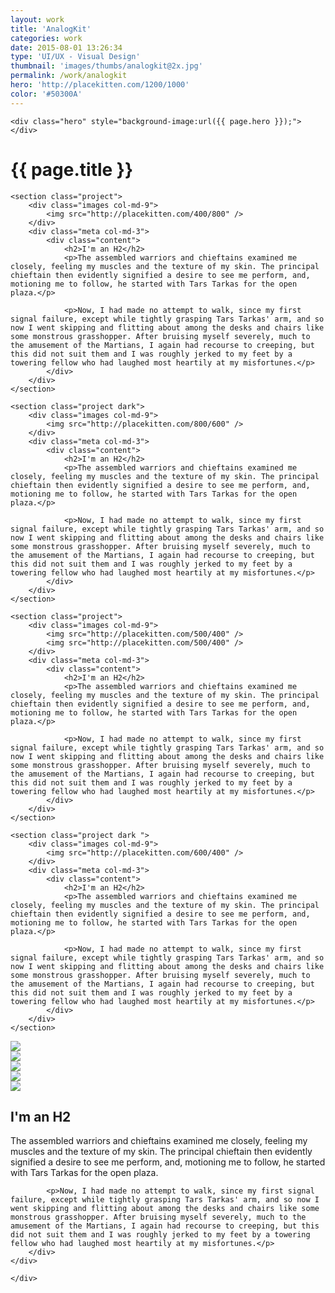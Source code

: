 ```yaml
---
layout: work
title: 'AnalogKit'
categories: work
date: 2015-08-01 13:26:34
type: 'UI/UX - Visual Design'
thumbnail: 'images/thumbs/analogkit@2x.jpg'
permalink: /work/analogkit
hero: 'http://placekitten.com/1200/1000' 
color: '#50300A'
---
```



<div class="container-fluid">
    <div class="row">

    <div class="hero" style="background-image:url({{ page.hero }});">
    </div>
    
  <!--  <h1 class="pagetitle" style="background:{{ page.color }};">{{ page.title }}</h1> -->
  <h1 class="pagetitle">{{ page.title }}</h1> 

    <section class="project">
        <div class="images col-md-9">
            <img src="http://placekitten.com/400/800" />
        </div>
        <div class="meta col-md-3">
            <div class="content">
                <h2>I'm an H2</h2>
                <p>The assembled warriors and chieftains examined me closely, feeling my muscles and the texture of my skin. The principal chieftain then evidently signified a desire to see me perform, and, motioning me to follow, he started with Tars Tarkas for the open plaza.</p>

                <p>Now, I had made no attempt to walk, since my first signal failure, except while tightly grasping Tars Tarkas' arm, and so now I went skipping and flitting about among the desks and chairs like some monstrous grasshopper. After bruising myself severely, much to the amusement of the Martians, I again had recourse to creeping, but this did not suit them and I was roughly jerked to my feet by a towering fellow who had laughed most heartily at my misfortunes.</p>
            </div>
        </div>
    </section>
    
    <section class="project dark">
        <div class="images col-md-9">
            <img src="http://placekitten.com/800/600" />
        </div>
        <div class="meta col-md-3">
            <div class="content">
                <h2>I'm an H2</h2>
                <p>The assembled warriors and chieftains examined me closely, feeling my muscles and the texture of my skin. The principal chieftain then evidently signified a desire to see me perform, and, motioning me to follow, he started with Tars Tarkas for the open plaza.</p>

                <p>Now, I had made no attempt to walk, since my first signal failure, except while tightly grasping Tars Tarkas' arm, and so now I went skipping and flitting about among the desks and chairs like some monstrous grasshopper. After bruising myself severely, much to the amusement of the Martians, I again had recourse to creeping, but this did not suit them and I was roughly jerked to my feet by a towering fellow who had laughed most heartily at my misfortunes.</p>
            </div>
        </div>
    </section>
    
    <section class="project">
        <div class="images col-md-9">
            <img src="http://placekitten.com/500/400" />
            <img src="http://placekitten.com/500/400" />
        </div>
        <div class="meta col-md-3">
            <div class="content">
                <h2>I'm an H2</h2>
                <p>The assembled warriors and chieftains examined me closely, feeling my muscles and the texture of my skin. The principal chieftain then evidently signified a desire to see me perform, and, motioning me to follow, he started with Tars Tarkas for the open plaza.</p>

                <p>Now, I had made no attempt to walk, since my first signal failure, except while tightly grasping Tars Tarkas' arm, and so now I went skipping and flitting about among the desks and chairs like some monstrous grasshopper. After bruising myself severely, much to the amusement of the Martians, I again had recourse to creeping, but this did not suit them and I was roughly jerked to my feet by a towering fellow who had laughed most heartily at my misfortunes.</p>
            </div>
        </div>
    </section>    
    
    <section class="project dark ">
        <div class="images col-md-9">
            <img src="http://placekitten.com/600/400" />
        </div>
        <div class="meta col-md-3">
            <div class="content">
                <h2>I'm an H2</h2>
                <p>The assembled warriors and chieftains examined me closely, feeling my muscles and the texture of my skin. The principal chieftain then evidently signified a desire to see me perform, and, motioning me to follow, he started with Tars Tarkas for the open plaza.</p>

                <p>Now, I had made no attempt to walk, since my first signal failure, except while tightly grasping Tars Tarkas' arm, and so now I went skipping and flitting about among the desks and chairs like some monstrous grasshopper. After bruising myself severely, much to the amusement of the Martians, I again had recourse to creeping, but this did not suit them and I was roughly jerked to my feet by a towering fellow who had laughed most heartily at my misfortunes.</p>
            </div>
        </div>
    </section>    

<section class="project">
    <div class="images slides col-md-9">
        <div><img src="http://placekitten.com/500/400" /></div>
        <div> <img src="http://placekitten.com/500/400" /></div>
        <div> <img src="http://placekitten.com/500/400" /></div>
        <div> <img src="http://placekitten.com/500/400" /></div>
        <div> <img src="http://placekitten.com/500/400" /></div>
    </div>
    <div class="meta col-md-3">
        <div class="content">
            <h2>I'm an H2</h2>
            <p>The assembled warriors and chieftains examined me closely, feeling my muscles and the texture of my skin. The principal chieftain then evidently signified a desire to see me perform, and, motioning me to follow, he started with Tars Tarkas for the open plaza.</p>

            <p>Now, I had made no attempt to walk, since my first signal failure, except while tightly grasping Tars Tarkas' arm, and so now I went skipping and flitting about among the desks and chairs like some monstrous grasshopper. After bruising myself severely, much to the amusement of the Martians, I again had recourse to creeping, but this did not suit them and I was roughly jerked to my feet by a towering fellow who had laughed most heartily at my misfortunes.</p>
        </div>
    </div>
</section>
    
    </div>
</div>